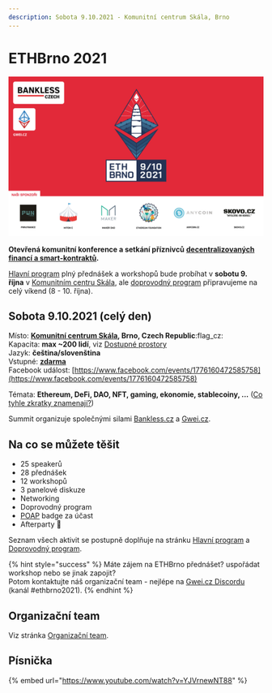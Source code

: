 ```yaml
---
description: Sobota 9.10.2021 - Komunitní centrum Skála, Brno
---
```


# ETHBrno 2021

![](../../.gitbook/assets/welcome-screen-eth-brno.jpeg)

**Otevřená komunitní konference a setkání příznivců** [**decentralizovaných financí a smart-kontraktů**](https://komunita.gwei.cz/klicove-pojmy)**.**

[Hlavní program](program/) plný přednášek a workshopů bude probíhat v **sobotu 9. října** v [Komunitním centru Skála](misto-konani/#komunitni-centrum-skala), ale [doprovodný program](doprovodny-program/) připravujeme na celý víkend (8 - 10. října).

## Sobota 9.10.2021 (celý den)

Místo: [**Komunitní centrum Skála**](misto-konani/)**, Brno, Czech Republic**:flag\_cz: \
Kapacita: **max \~200 lidí**, viz [Dostupné prostory](misto-konani/)\
Jazyk: **čeština/slovenština**\
Vstupné: [**zdarma**](prakticke-informace/#vstupenky)\
Facebook událost: [https://www.facebook.com/events/1776160472585758](https://www.facebook.com/events/1776160472585758)

Témata: **Ethereum, DeFi, DAO, NFT, gaming, ekonomie, stablecoiny,  ...** ([Co tyhle zkratky znamenají?](https://komunita.gwei.cz/klicove-pojmy))

Summit organizuje společnými silami [Bankless.cz](https://bankless.cz/) a [Gwei.cz](http://gwei.cz/).

## Na co se můžete těšit

* 25 speakerů
* 28 přednášek
* 12 workshopů
* 3 panelové diskuze
* Networking
* Doprovodný program
* [POAP](https://poap.xyz/) badge za účast
* Afterparty :tada:&#x20;

Seznam všech aktivit se postupně doplňuje na stránku [Hlavní program](program/) a [Doprovodný program](doprovodny-program/).

{% hint style="success" %}
Máte zájem na ETHBrno přednášet? uspořádat workshop nebo se jinak zapojit?\
Potom kontaktujte náš organizační team - nejlépe na [Gwei.cz Discordu](https://chat.gwei.cz) (kanál #ethbrno2021).
{% endhint %}

## Organizační team

Viz stránka [Organizační team](organizacni-team/).

## Písnička

{% embed url="https://www.youtube.com/watch?v=YJVrnewNT88" %}



